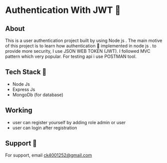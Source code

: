 # Authentication With JWT 🔐
## About 
<p> This is a user authentication project built by using Node js . The main motive of this project is to learn how authentication 🔑 implemented in node js . to provide more security, I use JSON WEB TOKEN (JWT). I followed MVC pattern which very popular. For testing api i use POSTMAN tool. </p>

## Tech Stack 🚀
- Node Js
- Express Js
- MongoDb (for database)

## Working
- user can register yourself by adding role admin or user
- user can login after registration 
## Support 📧
<p>For support, email <a href='mailto:ck4001252@gmail.com'>ck4001252@gmail.com</a>  </p>
